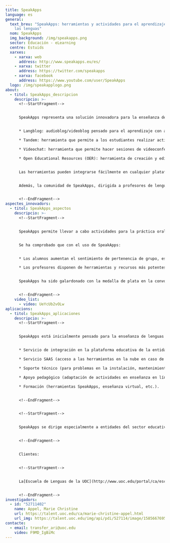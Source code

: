 ```yaml
---
title: SpeakApps
language: es
general:
  text_breu: "SpeakApps: herramientas y actividades para el aprendizaje oral de
    las lenguas"
  nom: SpeakApps
  img_background: /img/speakapps.png
  sector: Educación - eLearning
  centre: Estuids
  xarxes:
    - xarxa: web
      address: http://www.speakapps.eu/es/
    - xarxa: twitter
      address: https://twitter.com/speakapps
    - xarxa: facebook
      address: https://www.youtube.com/user/SpeakApps
  logo: /img/speakapplogo.png
about:
  - titol: SpeakApps_descripcion
    descripcio: >-
      <!--StartFragment-->


      SpeakApps representa una solución innovadora para la enseñanza de idiomas con herramientas y materiales en línea diseñados específicamente para que los estudiantes de idiomas puedan practicar y mejorar las competencias orales en el aprendizaje de una lengua. SpeakApps consta de cuatro herramientas:


      * Langblog: audioblog/videoblog pensado para el aprendizaje con actividades orales.

      * Tandem: herramienta que permite a los estudiantes realizar actividades por parejas que fomenten la práctica oral. Distribuye materiales en tiempo real para potenciar la interacción entre los estudiantes.

      * Videochat: herramienta que permite hacer sesiones de videoconferencia con hasta seis personas, que facilita a los estudiantes organizar y registrar sesiones sin la presencia del profesor y permite al profesor escuchar y evaluar las intervenciones individuales de cada participante.

      * Open Educational Resources (OER): herramienta de creación y edición de actividades y materiales para la enseñanza de idiomas en línea que incluye un repositorio de materiales con licencia Creative Commons.


      Las herramientas pueden integrarse fácilmente en cualquier plataforma educativa compatible con el estándar LTI de IMS Global.


      Además, la comunidad de SpeakApps, dirigida a profesores de lenguas, desarrolladores de tecnologías de aprendizaje y todo tipo de instituciones relacionadas con la enseñanza de lenguas, promueve la contribución y el intercambio de contenidos, servicios y pedagogías para la enseñanza de lenguas.


      <!--EndFragment-->
aspectes_innovadors:
  - titol: SpeakApps_aspectos
    descripcio: >-
      <!--StartFragment-->


      SpeakApps permite llevar a cabo actividades para la práctica oral de una lengua en línea, que tradicionalmente se han realizado presencialmente: alumnos y profesores pueden interactuar de manera flexible, fácil e intuitiva, simplificando las interfaces y unificando formatos. Esto mejora la experiencia educativa, ya que centra sus esfuerzos en el aprendizaje y evita la dispersión en el uso de la tecnología.


      Se ha comprobado que con el uso de SpeakApps:


      * Los alumnos aumentan el sentimiento de pertenencia de grupo, están más motivados y se incrementa la calidad del aprendizaje de habilidades del habla.

      * Los profesores disponen de herramientas y recursos más potentes para promover y evaluar la práctica oral de lenguas entre los alumnos.


      SpeakApps ha sido galardonado con la medalla de plata en la convocatoria de los premios Learning Impact 2014, organizados por el IMS Global Learning Consortium, una entidad sin ánimo de lucro que quiere impulsar el crecimiento y el impacto de las tecnologías de aprendizaje en la enseñanza superior.


      <!--EndFragment-->
    video_list:
      - video: UeYcUb2vOLw
aplicacions:
  - titol: SpeakApps_aplicaciones
    descripcio: >-
      <!--StartFragment-->


      SpeakApps está inicialmente pensado para la enseñanza de lenguas a distancia, pero también se puede utilizar como refuerzo de la práctica oral en modelos presenciales o mixtos. La UOC ofrece una serie de servicios para que las entidades interesadas puedan sacar el máximo provecho de SpeakApps:


      * Servicio de integración en la plataforma educativa de la entidad.

      * Servicio SAAS (acceso a las herramientas en la nube en caso de no disponer de plataforma educativa).

      * Soporte técnico (para problemas en la instalación, mantenimiento, etc.).

      * Apoyo pedagógico (adaptación de actividades en enseñanza en línea).

      * Formación (herramientas SpeakApps, enseñanza virtual, etc.).


      <!--EndFragment-->


      <!--StartFragment-->


      SpeakApps se dirige especialmente a entidades del sector educativo dedicadas a la enseñanza de lenguas, como escuelas y centros de enseñanza de idiomas, universidades y centros de educación a distancia que imparten idiomas.


      <!--EndFragment-->


      Clientes:


      <!--StartFragment-->


      La[Escuela de Lenguas de la UOC](http://www.uoc.edu/portal/ca/escola-de-llengues/index.html)utiliza las herramientas en los cursos de idiomas que ofrece, donde más de ocho mil alumnos por semestre usan SpeakApps.


      <!--EndFragment-->
investigadors:
  - id: "52711402"
    name: Appel, Marie Christine
    url: https://talent.uoc.edu/ca/marie-christine-appel.html
    url_img: https://talent.uoc.edu/img/api/pdi/527114/image/1585667695024
contacte:
  - email: transfer_ari@uoc.edu
    video: F9MD_IgBiMc
---
```


